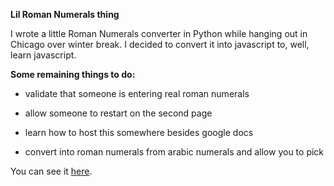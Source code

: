 **Lil Roman Numerals thing**

I wrote a little Roman Numerals converter in Python while hanging out in Chicago over winter break. I decided to convert it into javascript to, well, learn javascript. 

**Some remaining things to do:**

- validate that someone is entering real roman numerals

- allow someone to restart on the second page

- learn how to host this somewhere besides google docs

- convert into roman numerals from arabic numerals and allow you to pick

You can see it [here](www.googledrive.com/host/0B1ZemRn5yuGGX2VkLXRaNFN5N1k).